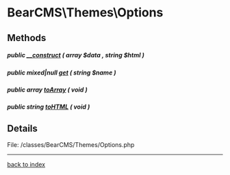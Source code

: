 # BearCMS\Themes\Options

## Methods

##### public [__construct](bearcms.themes.options.__construct.method.md) ( array $data , string $html )

##### public mixed|null [get](bearcms.themes.options.get.method.md) ( string $name )

##### public array [toArray](bearcms.themes.options.toarray.method.md) ( void )

##### public string [toHTML](bearcms.themes.options.tohtml.method.md) ( void )

## Details

File: /classes/BearCMS/Themes/Options.php

---

[back to index](index.md)

